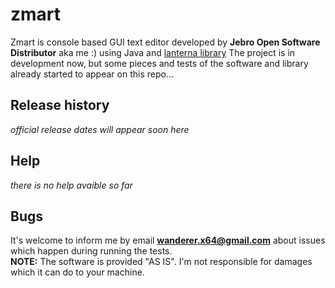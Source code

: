 # zmart
Zmart is console based GUI text editor developed by **Jebro Open Software Distributor** aka me :) using
Java and [lanterna library](https://github.com/mabe02/lanterna)
The project is in development now, but some pieces and tests of the software and library already started to appear on this repo...
## Release history
*official release dates will appear soon here*
## Help
*there is no help avaible so far*
## Bugs
It's welcome to inform me by email **wanderer.x64@gmail.com** about issues which happen during running the tests. <br />
**NOTE:** The software is provided "AS IS". I'm not responsible for damages which it can do to your machine.
